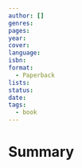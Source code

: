 ```yaml
---
author: []
genres:
pages:
year:
cover:
language:
isbn:
format:
  - Paperback
lists:
status:
date:
tags:
  - book
---
```

# Summary
